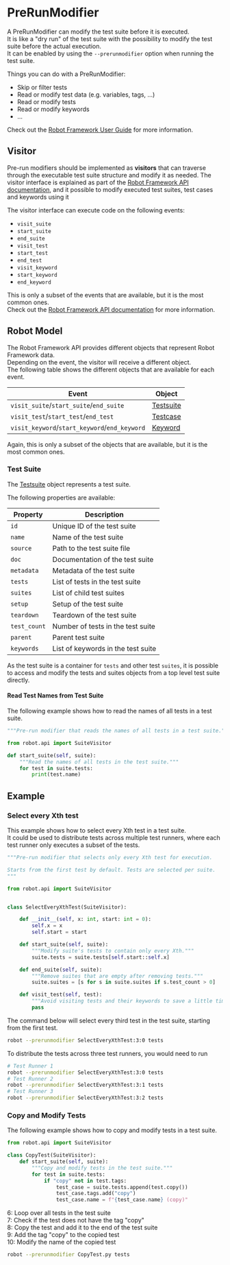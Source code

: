 # PreRunModifier

A PreRunModifier can modify the test suite before it is executed.  
It is like a "dry run" of the test suite with the possibility to modify the test suite before the actual execution.  
It can be enabled by using the `--prerunmodifier` option when running the test suite.  

Things you can do with a PreRunModifier:

- Skip or filter tests
- Read or modify test data (e.g. variables, tags, ...)
- Read or modify tests
- Read or modify keywords
- ...

Check out the [Robot Framework User Guide](https://robotframework.org/robotframework/latest/RobotFrameworkUserGuide.html#programmatic-modification-of-test-data) for more information.  


## Visitor

Pre-run modifiers should be implemented as **visitors** that can traverse through the executable test suite structure and modify it as needed. The visitor interface is explained as part of the [Robot Framework API documentation](https://robot-framework.readthedocs.io/en/master/autodoc/robot.model.html#module-robot.model.visitor), and it possible to modify executed test suites, test cases and keywords using it

The visitor interface can execute code on the following events:

- `visit_suite`
- `start_suite`
- `end_suite`
- `visit_test`
- `start_test`
- `end_test`
- `visit_keyword`
- `start_keyword`
- `end_keyword`

This is only a subset of the events that are available, but it is the most common ones.  
Check out the [Robot Framework API documentation](https://robot-framework.readthedocs.io/en/master/autodoc/robot.model.html#module-robot.model.visitor) for more information.

## Robot Model

The Robot Framework API provides different objects that represent Robot Framework data.  
Depending on the event, the visitor will receive a different object.  
The following table shows the different objects that are available for each event.

| Event | Object |
| --- | --- |
| `visit_suite`/`start_suite`/`end_suite` | [Testsuite](https://robot-framework.readthedocs.io/en/master/autodoc/robot.model.html#module-robot.model.testsuite) |
| `visit_test`/`start_test`/`end_test` | [Testcase](https://robot-framework.readthedocs.io/en/master/autodoc/robot.model.html#module-robot.model.testcase) |
| `visit_keyword`/`start_keyword`/`end_keyword` | [Keyword](https://robot-framework.readthedocs.io/en/master/autodoc/robot.model.html#module-robot.model.keyword) |

Again, this is only a subset of the objects that are available, but it is the most common ones.

### Test Suite

The [Testsuite](https://robot-framework.readthedocs.io/en/master/autodoc/robot.model.html#module-robot.model.testsuite) object represents a test suite.

The following properties are available:

| Property | Description |
| --- | --- |
| `id` | Unique ID of the test suite |
| `name` | Name of the test suite |
| `source` | Path to the test suite file |
| `doc` | Documentation of the test suite |
| `metadata` | Metadata of the test suite |
| `tests` | List of tests in the test suite |
| `suites` | List of child test suites |
| `setup` | Setup of the test suite |
| `teardown` | Teardown of the test suite |
| `test_count` | Number of tests in the test suite |
| `parent` | Parent test suite |
| `keywords` | List of keywords in the test suite |

As the test suite is a container for `tests`  and other test `suites`, it is possible to access and modify the tests and suites objects from a top level test suite directly.

#### Read Test Names from Test Suite

The following example shows how to read the names of all tests in a test suite.

```python title="ReadTestNames.py" showLineNumbers
"""Pre-run modifier that reads the names of all tests in a test suite."""

from robot.api import SuiteVisitor

def start_suite(self, suite):
    """Read the names of all tests in the test suite."""
    for test in suite.tests:
        print(test.name)
```



## Example

### Select every Xth test

This example shows how to select every Xth test in a test suite.  
It could be used to distribute tests across multiple test runners, where each test runner only executes a subset of the tests.

```python title="SelectEveryXthTest.py" showLineNumbers
"""Pre-run modifier that selects only every Xth test for execution.

Starts from the first test by default. Tests are selected per suite.
"""

from robot.api import SuiteVisitor


class SelectEveryXthTest(SuiteVisitor):

    def __init__(self, x: int, start: int = 0):
        self.x = x
        self.start = start

    def start_suite(self, suite):
        """Modify suite's tests to contain only every Xth."""
        suite.tests = suite.tests[self.start::self.x]

    def end_suite(self, suite):
        """Remove suites that are empty after removing tests."""
        suite.suites = [s for s in suite.suites if s.test_count > 0]

    def visit_test(self, test):
        """Avoid visiting tests and their keywords to save a little time."""
        pass
```

The command below will select every third test in the test suite, starting from the first test.

```bash
robot --prerunmodifier SelectEveryXthTest:3:0 tests
```

To distribute the tests across three test runners, you would need to run

```bash
# Test Runner 1
robot --prerunmodifier SelectEveryXthTest:3:0 tests
# Test Runner 2
robot --prerunmodifier SelectEveryXthTest:3:1 tests
# Test Runner 3
robot --prerunmodifier SelectEveryXthTest:3:2 tests
```

### Copy and Modify Tests

The following example shows how to copy and modify tests in a test suite.

```python title="CopyTest.py" showLineNumbers
from robot.api import SuiteVisitor

class CopyTest(SuiteVisitor):
    def start_suite(self, suite):
        """Copy and modify tests in the test suite."""
        for test in suite.tests:
            if "copy" not in test.tags:
                test_case = suite.tests.append(test.copy())
                test_case.tags.add("copy")
                test_case.name = f"{test_case.name} (copy)"
```

6: Loop over all tests in the test suite  
7: Check if the test does not have the tag "copy"  
8: Copy the test and add it to the end of the test suite  
9: Add the tag "copy" to the copied test  
10: Modify the name of the copied test  

```bash
robot --prerunmodifier CopyTest.py tests
```


